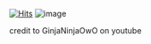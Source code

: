[![Hits](https://hits.sh/github.com/Silly-Vanilly.svg?label=Veiws&color=fcf07e&labelColor=191747)](https://hits.sh/github.com/Silly-Vanilly/)
![image](https://github.com/user-attachments/assets/152bbd0e-9c95-4847-92a5-99711bd2597d)

credit to GinjaNinjaOwO on youtube
